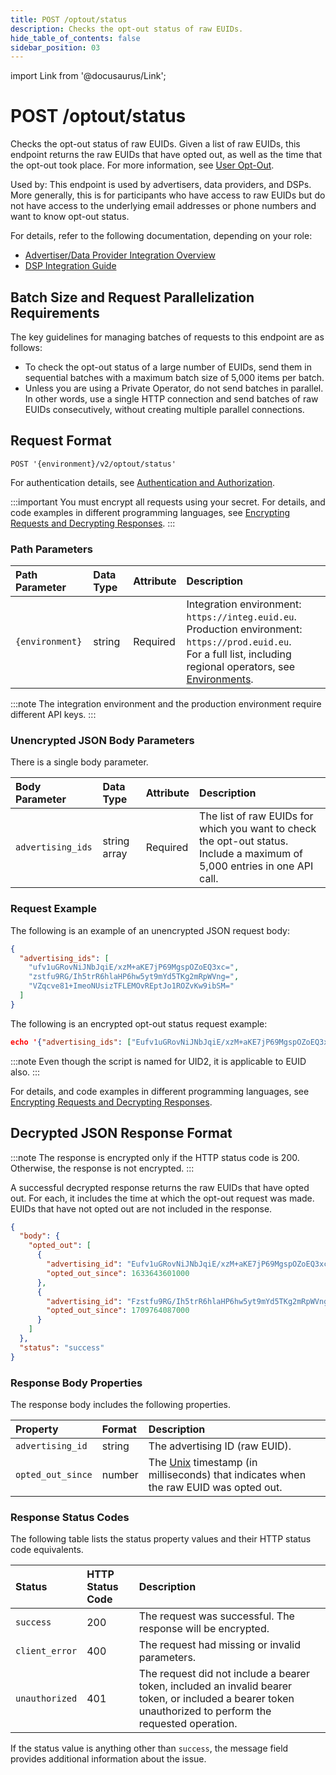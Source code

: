 ```yaml
---
title: POST /optout/status
description: Checks the opt-out status of raw EUIDs.
hide_table_of_contents: false
sidebar_position: 03
---
```


import Link from '@docusaurus/Link';

# POST /optout/status

Checks the opt-out status of <Link href="../ref-info/glossary-uid#gl-raw-euid">raw EUIDs</Link>. Given a list of raw EUIDs, this endpoint returns the raw EUIDs that have opted out, as well as the time that the opt-out took place. For more information, see [User Opt-Out](../getting-started/gs-opt-out.md).

Used by: This endpoint is used by advertisers, data providers, and DSPs. More generally, this is for participants who have access to raw EUIDs but do not have access to the underlying email addresses or phone numbers and want to know opt-out status.

For details, refer to the following documentation, depending on your role:

- [Advertiser/Data Provider Integration Overview](../guides/integration-advertiser-dataprovider-overview.md)
- [DSP Integration Guide](../guides/dsp-guide.md)

## Batch Size and Request Parallelization Requirements

The key guidelines for managing batches of requests to this endpoint are as follows:

- To check the opt-out status of a large number of EUIDs, send them in sequential batches with a maximum batch size of 5,000 items per batch.
- Unless you are using a <Link href="../ref-info/glossary-uid#gl-private-operator">Private Operator</Link>, do not send batches in parallel. In other words, use a single HTTP connection and send batches of raw EUIDs consecutively, without creating multiple parallel connections.

## Request Format

`POST '{environment}/v2/optout/status'`

For authentication details, see [Authentication and Authorization](../getting-started/gs-auth.md).

:::important
You must encrypt all requests using your secret. For details, and code examples in different programming languages, see [Encrypting Requests and Decrypting Responses](../getting-started/gs-encryption-decryption.md).
:::

### Path Parameters

| Path Parameter | Data Type | Attribute | Description |
| :--- | :--- | :--- | :--- |
| `{environment}` | string | Required | Integration environment: `https://integ.euid.eu`.<br/>Production environment: `https://prod.euid.eu`.<br/>For a full list, including regional operators, see [Environments](../getting-started/gs-environments.md). |

:::note
The integration environment and the production environment require different <Link href="../ref-info/glossary-uid#gl-api-key">API keys</Link>.
:::

### Unencrypted JSON Body Parameters

There is a single body parameter.

| Body Parameter | Data Type | Attribute | Description |
| :--- | :--- | :--- | :--- |
| `advertising_ids` |	string array |	Required |	The list of raw EUIDs for which you want to check the opt-out status.<br/>Include a maximum of 5,000 entries in one API call. |

### Request Example

The following is an example of an unencrypted JSON request body:

```json
{
  "advertising_ids": [
    "ufv1uGRovNiJNbJqiE/xzM+aKE7jP69MgspOZoEQ3xc=",
    "zstfu9RG/Ih5trR6hlaHP6hw5yt9mYd5TKg2mRpWVng=",
    "VZqcve81+ImeoNUsizTFLEMOvREptJo1ROZvKw9ibSM="
  ]
}
```

The following is an encrypted opt-out status request example:

```json
echo '{"advertising_ids": ["Eufv1uGRovNiJNbJqiE/xzM+aKE7jP69MgspOZoEQ3xc"]}' | python3 uid2_request.py https://prod.euid.eu/v2/optout/status [Your-Client-API-Key] [Your-Client-Secret]
```

:::note
Even though the script is named for UID2, it is applicable to EUID also.
:::

For details, and code examples in different programming languages, see [Encrypting Requests and Decrypting Responses](../getting-started/gs-encryption-decryption.md).

## Decrypted JSON Response Format

:::note
The response is encrypted only if the HTTP status code is 200. Otherwise, the response is not encrypted.
:::

A successful decrypted response returns the raw EUIDs that have opted out. For each, it includes the time at which the opt-out request was made. EUIDs that have not opted out are not included in the response.

```json
{
  "body": {
    "opted_out": [
      {
        "advertising_id": "Eufv1uGRovNiJNbJqiE/xzM+aKE7jP69MgspOZoEQ3xc",
        "opted_out_since": 1633643601000
      },
      {
        "advertising_id": "Fzstfu9RG/Ih5trR6hlaHP6hw5yt9mYd5TKg2mRpWVng",
        "opted_out_since": 1709764087000
      }
    ]
  },
  "status": "success"
}
```

### Response Body Properties

The response body includes the following properties.

| Property | Format | Description |
| :--- | :--- | :--- |
| `advertising_id` | string | The <Link href="../ref-info/glossary-uid#gl-advertising-id">advertising ID</Link> (raw EUID). |
| `opted_out_since` | number | The <a href="../ref-info/glossary-uid#gl-unix-time">Unix</a> timestamp (in milliseconds) that indicates when the raw EUID was opted out. |

### Response Status Codes

The following table lists the status property values and their HTTP status code equivalents.

| Status | HTTP Status Code | Description |
| :--- | :--- | :--- |
| `success` | 200 | The request was successful. The response will be encrypted. |
| `client_error` | 400 | The request had missing or invalid parameters. |
| `unauthorized` | 401 | The request did not include a bearer token, included an invalid bearer token, or included a bearer token unauthorized to perform the requested operation. |

If the status value is anything other than `success`, the message field provides additional information about the issue.
